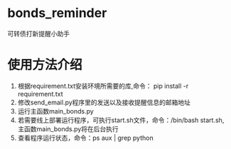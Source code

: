 # bonds_reminder
可转债打新提醒小助手

# 使用方法介绍
1. 根据requirement.txt安装环境所需要的库,命令： pip install -r requirement.txt
2. 修改send_email.py程序里的发送以及接收提醒信息的邮箱地址
3. 运行主函数main_bonds.py
4. 若需要线上部署运行程序，可执行start.sh文件，命令：/bin/bash start.sh, 主函数main_bonds.py将在后台执行
5. 查看程序运行状态，命令：ps aux | grep python
